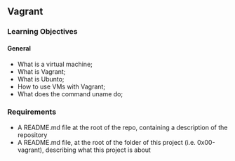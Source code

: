 ## Vagrant 

### Learning Objectives

#### General

* What is a virtual machine;
* What is Vagrant;
* What is Ubunto;
* How to use VMs with Vagrant;
* What does the command uname do;

### Requirements 

- A README.md file at the root of the repo, containing a description of the repository
- A README.md file, at the root of the folder of this project (i.e. 0x00-vagrant), describing what this project is about
